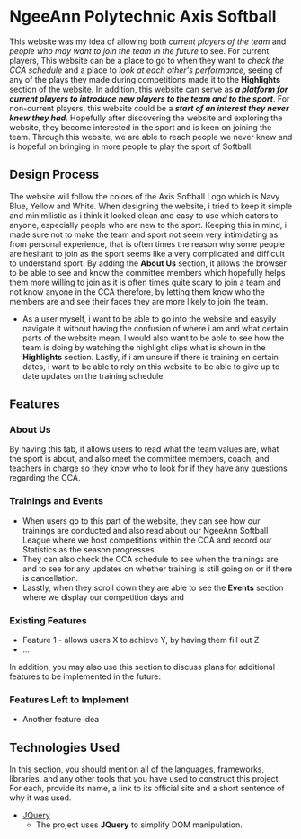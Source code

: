 
# NgeeAnn Polytechnic Axis Softball

This website was my idea of allowing both _current players of the team_ and _people who may want to join the team in the future_ to see.
For current players, This website can be a place to go to when they want to _check the CCA schedule_ and a place to _look at each other's performance_, seeing of any of the plays they made during competitions made it to the **Highlights** section of the website. In addition, this website can serve as ***a platform for current players to introduce new players to the team and to the sport***.
For non-current players, this website could be a ***start of an interest they never knew they had***. Hopefully after discovering the website and exploring the website, they become interested in the sport and is keen on joining the team. Through this website, we are able to reach people we never knew and is hopeful on bringing in more people to play the sport of Softball.
 
## Design Process
 
The website will follow the colors of the Axis Softball Logo which is Navy Blue, Yellow and White.
When designing the website, i tried to keep it simple and minimilistic as i think it looked clean and easy to use which caters to anyone, especially people who are new to the sport. Keeping this in mind, i made sure not to make the team and sport not seem very intimidating as from personal experience, that is often times the reason why some people are hesitant to join as the sport seems like a very complicated and difficult to understand sport.
By adding the **About Us** section, it allows the browser to be able to see and know the committee members which hopefully helps them more willing to join as it is often times quite scary to join a team and not know anyone in the CCA therefore, by letting them know who the members are and see their faces they are more likely to join the team.
- As a user myself, i want to be able to go into the website and easyily navigate it without having the confusion of where i am and what certain parts of the website mean. I would also want to be able to see how the team is doing by watching the highlight clips what is shown in the **Highlights** section. Lastly, if i am unsure if there is training on certain dates, i want to be able to rely on this website to be able to give up to date updates on the training schedule.
 

## Features
### About Us
By having this tab, it allows users to read what the team values are, what the sport is about, and also meet the committee members, coach, and teachers in charge so they know who to look for if they have any questions regarding the CCA.
### Trainings and Events
- When users go to this part of the website, they can see how our trainings are conducted and also read about our NgeeAnn Softball League where we host competitions within the CCA and record our Statistics as the season progresses. 
- They can also check the CCA schedule to see when the trainings are and to see for any updates on whether training is still going on or if there is cancellation.
- Lasstly, when they scroll down they are able to see the **Events** section where we display our competition days and 
### Existing Features
- Feature 1 - allows users X to achieve Y, by having them fill out Z
- ...

In addition, you may also use this section to discuss plans for additional features to be implemented in the future:

### Features Left to Implement
- Another feature idea

## Technologies Used

In this section, you should mention all of the languages, frameworks, libraries, and any other tools that you have used to construct this project. For each, provide its name, a link to its official site and a short sentence of why it was used.

- [JQuery](https://jquery.com)
    - The project uses **JQuery** to simplify DOM manipulation.

